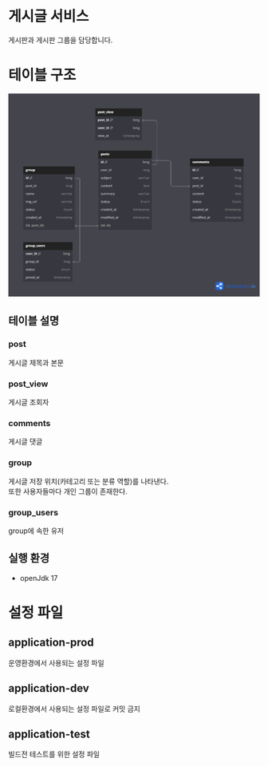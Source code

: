 # 게시글 서비스
게시판과 게시판 그룹을 담당합니다.
# 테이블 구조
![img.png](img/table.png "이미지")
## 테이블 설명
### post
게시글 제목과 본문
### post_view
게시글 조회자
### comments
게시글 댓글
### group
게시글 저장 위치(카테고리 또는 분류 역할)를 나타낸다.  
또한 사용자들마다 개인 그룹이 존재한다.
### group_users
group에 속한 유저

## 실행 환경
- openJdk 17

# 설정 파일
## application-prod
운영환경에서 사용되는 설정 파일

## application-dev
로컬환경에서 사용되는 설정 파일로 커밋 금지

## application-test
빌드전 테스트를 위한 설정 파일
